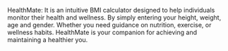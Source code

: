 HealthMate:  It is an intuitive BMI calculator designed to help individuals monitor their health and wellness. By simply entering your height, weight, age and gender. Whether you need guidance on nutrition, exercise, or wellness habits. HealthMate is your companion for achieving and maintaining a healthier you.


